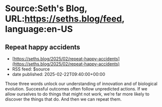 # Source:Seth's Blog, URL:https://seths.blog/feed, language:en-US

## Repeat happy accidents
 - [https://seths.blog/2025/02/repeat-happy-accidents](https://seths.blog/2025/02/repeat-happy-accidents)
 - RSS feed: $source
 - date published: 2025-02-22T09:40:00+00:00

Those three words unlock our understanding of innovation and of biological evolution. Successful outcomes often follow unpredicted actions. If we allow ourselves to do things that might not work, we&#8217;re far more likely to discover the things that do. And then we can repeat them.

